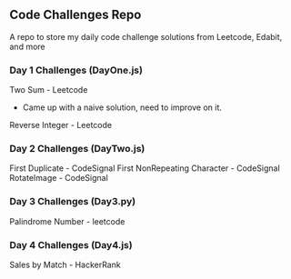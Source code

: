 ## Code Challenges Repo

A repo to store my daily code challenge solutions from Leetcode, Edabit, and more

### Day 1 Challenges (DayOne.js)

Two Sum - Leetcode

 - Came up with a naive solution, need to improve on it.

Reverse Integer - Leetcode

### Day 2 Challenges (DayTwo.js)

First Duplicate - CodeSignal
First NonRepeating Character - CodeSignal
RotateImage - CodeSignal

### Day 3 Challenges (Day3.py)

Palindrome Number - leetcode

### Day 4 Challenges (Day4.js)

Sales by Match - HackerRank